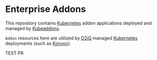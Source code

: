 # Enterprise Addons

This repository contains [Kubernetes](https://kubernetes.io) addon applications deployed and managed by [Kubeaddons](https://github.com/mesosphere/kubeaddons).

`Addon` resources here are utilized by [D2iQ](https://d2iq.com) managed [Kubernetes](https://kubernetes.io) deployments (such as [Konvoy](https://d2iq.com/solutions/ksphere/konvoy)).

TEST PR
